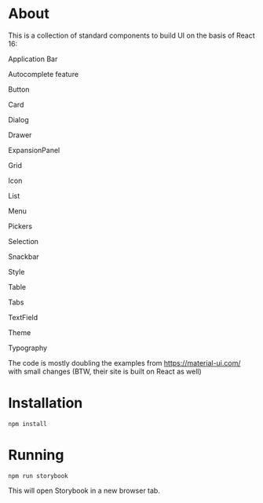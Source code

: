 About
======

This is a collection of standard components to build UI on the basis of React 16:

Application Bar <p/>
Autocomplete feature<p/>
Button <p/>
Card <p/>
Dialog <p/>
Drawer <p/>
ExpansionPanel <p/>
Grid <p/>
Icon <p/>
List <p/>
Menu <p/>
Pickers <p/>
Selection <p/>
Snackbar <p/>
Style <p/>
Table <p/>
Tabs <p/>
TextField <p/>
Theme <p/>
Typography <p/>

The code is mostly doubling the examples from https://material-ui.com/ with small changes (BTW, their site is built on React as well)

Installation
=============

```
npm install
```

Running
========

```
npm run storybook
```

This will open Storybook in a new browser tab. 

